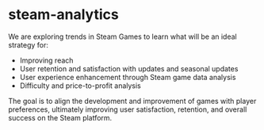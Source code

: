 # steam-analytics
We are exploring trends in Steam Games to learn what will be an ideal strategy for:
- Improving reach
- User retention and satisfaction with updates and seasonal updates
- User experience enhancement through Steam game data analysis
- Difficulty and price-to-profit analysis

The goal is to align the development and improvement of games with player preferences, ultimately improving user satisfaction, retention, and overall success on the Steam platform.

